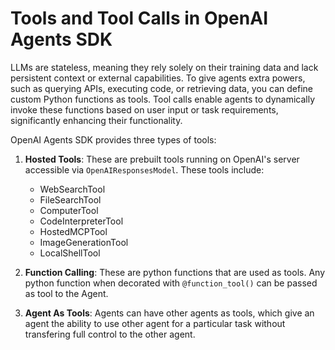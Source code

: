 # Tools and Tool Calls in OpenAI Agents SDK

LLMs are stateless, meaning they rely solely on their training data and lack persistent context or external capabilities. To give agents extra powers, such as querying APIs, executing code, or retrieving data, you can define custom Python functions as tools. Tool calls enable agents to dynamically invoke these functions based on user input or task requirements, significantly enhancing their functionality. 

OpenAI Agents SDK provides three types of tools:

1. **Hosted Tools**:
   These are prebuilt tools running on OpenAI's server accessible via `OpenAIResponsesModel`. These tools include:
   - WebSearchTool
   - FileSearchTool
   - ComputerTool
   - CodeInterpreterTool
   - HostedMCPTool
   - ImageGenerationTool
   - LocalShellTool

2. **Function Calling**:
   These are python functions that are used as tools. Any python function when decorated with `@function_tool()` can be passed as tool to the Agent. 

3. **Agent As Tools**: 
   Agents can have other agents as tools, which give an agent the ability to use other agent for a particular task without transfering full control to the other agent. 